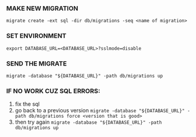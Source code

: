 ### MAKE NEW MIGRATION
`migrate create -ext sql -dir db/migrations -seq <name of migration>`

### SET ENVIRONMENT
`export DATABASE_URL=<DATABASE_URL>?sslmode=disable`

### SEND THE MIGRATE
`migrate -database "${DATABASE_URL}" -path db/migrations up`

### IF NO WORK CUZ SQL ERRORS:
1. fix the sql 
2. go back to a previous version
`migrate -database "${DATABASE_URL}" -path db/migrations force <version that is good>`
3. then try again
`migrate -database "${DATABASE_URL}" -path db/migrations up `